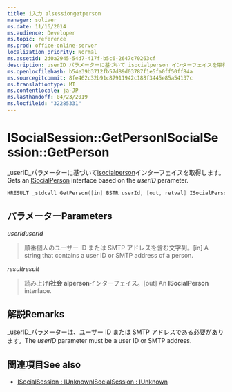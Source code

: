 ```yaml
---
title: i入力 alsessiongetperson
manager: soliver
ms.date: 11/16/2014
ms.audience: Developer
ms.topic: reference
ms.prod: office-online-server
localization_priority: Normal
ms.assetid: 2d0a2945-54d7-417f-b5c6-2647c70263cf
description: userID パラメーターに基づいて isocialperson インターフェイスを取得します。
ms.openlocfilehash: b54e39b3712fb57d89d03787f1e5fa0ff50ff84a
ms.sourcegitcommit: 8fe462c32b91c87911942c188f3445e85a54137c
ms.translationtype: MT
ms.contentlocale: ja-JP
ms.lasthandoff: 04/23/2019
ms.locfileid: "32285331"
---
```

# <a name="isocialsessiongetperson"></a><span data-ttu-id="021d1-103">ISocialSession::GetPerson</span><span class="sxs-lookup"><span data-stu-id="021d1-103">ISocialSession::GetPerson</span></span>

<span data-ttu-id="021d1-104">_userID_パラメーターに基づいて[isocialperson](isocialpersoniunknown.md)インターフェイスを取得します。</span><span class="sxs-lookup"><span data-stu-id="021d1-104">Gets an [ISocialPerson](isocialpersoniunknown.md) interface based on the  _userID_ parameter.</span></span> 
  
```cpp
HRESULT _stdcall GetPerson([in] BSTR userId, [out, retval] ISocialPerson** result);
```

## <a name="parameters"></a><span data-ttu-id="021d1-105">パラメーター</span><span class="sxs-lookup"><span data-stu-id="021d1-105">Parameters</span></span>

<span data-ttu-id="021d1-106">_userId_</span><span class="sxs-lookup"><span data-stu-id="021d1-106">_userId_</span></span>
  
> <span data-ttu-id="021d1-107">順番個人のユーザー ID または SMTP アドレスを含む文字列。</span><span class="sxs-lookup"><span data-stu-id="021d1-107">[in] A string that contains a user ID or SMTP address of a person.</span></span>
    
<span data-ttu-id="021d1-108">_result_</span><span class="sxs-lookup"><span data-stu-id="021d1-108">_result_</span></span>
  
> <span data-ttu-id="021d1-109">読み上げ**i社会 alperson**インターフェイス。</span><span class="sxs-lookup"><span data-stu-id="021d1-109">[out] An **ISocialPerson** interface.</span></span> 
    
## <a name="remarks"></a><span data-ttu-id="021d1-110">解説</span><span class="sxs-lookup"><span data-stu-id="021d1-110">Remarks</span></span>

<span data-ttu-id="021d1-111">_userID_パラメーターは、ユーザー ID または SMTP アドレスである必要があります。</span><span class="sxs-lookup"><span data-stu-id="021d1-111">The  _userID_ parameter must be a user ID or SMTP address.</span></span> 
  
## <a name="see-also"></a><span data-ttu-id="021d1-112">関連項目</span><span class="sxs-lookup"><span data-stu-id="021d1-112">See also</span></span>

- [<span data-ttu-id="021d1-113">ISocialSession : IUnknown</span><span class="sxs-lookup"><span data-stu-id="021d1-113">ISocialSession : IUnknown</span></span>](isocialsessioniunknown.md)

